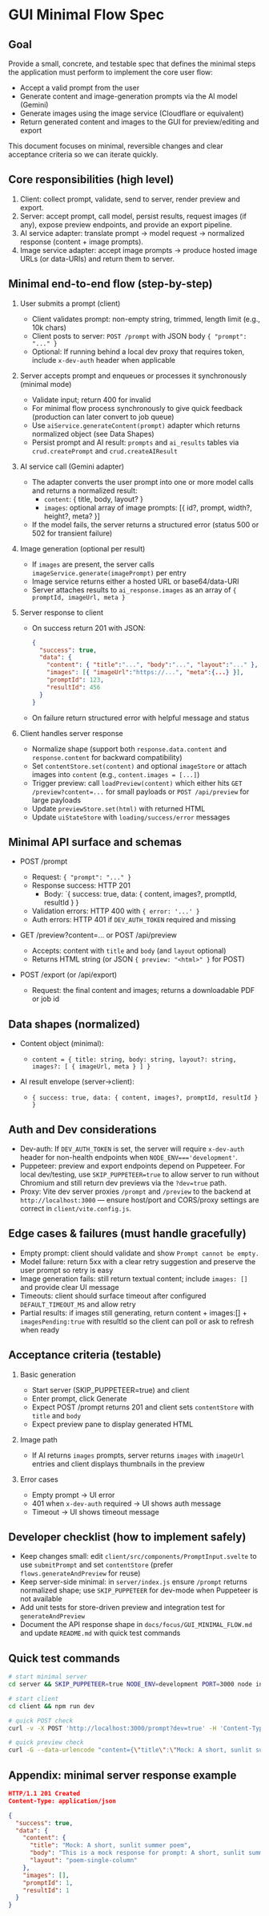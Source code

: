 # GUI Minimal Flow Spec

## Goal

Provide a small, concrete, and testable spec that defines the minimal steps the application must perform to implement the core user flow:

- Accept a valid prompt from the user
- Generate content and image-generation prompts via the AI model (Gemini)
- Generate images using the image service (Cloudflare or equivalent)
- Return generated content and images to the GUI for preview/editing and export

This document focuses on minimal, reversible changes and clear acceptance criteria so we can iterate quickly.

## Core responsibilities (high level)

1. Client: collect prompt, validate, send to server, render preview and export.
2. Server: accept prompt, call model, persist results, request images (if any), expose preview endpoints, and provide an export pipeline.
3. AI service adapter: translate prompt → model request → normalized response (content + image prompts).
4. Image service adapter: accept image prompts → produce hosted image URLs (or data-URIs) and return them to server.

## Minimal end-to-end flow (step-by-step)

1. User submits a prompt (client)

   - Client validates prompt: non-empty string, trimmed, length limit (e.g., 10k chars)
   - Client posts to server: `POST /prompt` with JSON body `{ "prompt": "..." }`
   - Optional: If running behind a local dev proxy that requires token, include `x-dev-auth` header when applicable

2. Server accepts prompt and enqueues or processes it synchronously (minimal mode)

   - Validate input; return 400 for invalid
   - For minimal flow process synchronously to give quick feedback (production can later convert to job queue)
   - Use `aiService.generateContent(prompt)` adapter which returns normalized object (see Data Shapes)
   - Persist prompt and AI result: `prompts` and `ai_results` tables via `crud.createPrompt` and `crud.createAIResult`

3. AI service call (Gemini adapter)

   - The adapter converts the user prompt into one or more model calls and returns a normalized result:
     - `content`: { title, body, layout? }
     - `images`: optional array of image prompts: [{ id?, prompt, width?, height?, meta? }]
   - If the model fails, the server returns a structured error (status 500 or 502 for transient failure)

4. Image generation (optional per result)

   - If `images` are present, the server calls `imageService.generate(imagePrompt)` per entry
   - Image service returns either a hosted URL or base64/data-URI
   - Server attaches results to `ai_response.images` as an array of `{ promptId, imageUrl, meta }`

5. Server response to client

   - On success return 201 with JSON:
     ```json
     {
       "success": true,
       "data": {
         "content": { "title":"...", "body":"...", "layout":"..." },
         "images": [{ "imageUrl":"https://...", "meta":{...} }],
         "promptId": 123,
         "resultId": 456
       }
     }
     ```
   - On failure return structured error with helpful message and status

6. Client handles server response
   - Normalize shape (support both `response.data.content` and `response.content` for backward compatibility)
   - Set `contentStore.set(content)` and optional `imageStore` or attach images into `content` (e.g., `content.images = [...]`)
   - Trigger preview: call `loadPreview(content)` which either hits `GET /preview?content=...` for small payloads or `POST /api/preview` for large payloads
   - Update `previewStore.set(html)` with returned HTML
   - Update `uiStateStore` with `loading/success/error` messages

## Minimal API surface and schemas

- POST /prompt

  - Request: `{ "prompt": "..." }`
  - Response success: HTTP 201
    - Body: `{ success: true, data: { content, images?, promptId, resultId } }
  - Validation errors: HTTP 400 with `{ error: '...' }`
  - Auth errors: HTTP 401 if `DEV_AUTH_TOKEN` required and missing

- GET /preview?content=... or POST /api/preview

  - Accepts: content with `title` and `body` (and `layout` optional)
  - Returns HTML string (or JSON `{ preview: "<html>" }` for POST)

- POST /export (or /api/export)
  - Request: the final content and images; returns a downloadable PDF or job id

## Data shapes (normalized)

- Content object (minimal):

  - `content = { title: string, body: string, layout?: string, images?: [ { imageUrl, meta } ] }`

- AI result envelope (server->client):
  - `{ success: true, data: { content, images?, promptId, resultId } }`

## Auth and Dev considerations

- Dev-auth: If `DEV_AUTH_TOKEN` is set, the server will require `x-dev-auth` header for non-health endpoints when `NODE_ENV==='development'`.
- Puppeteer: preview and export endpoints depend on Puppeteer. For local dev/testing, use `SKIP_PUPPETEER=true` to allow server to run without Chromium and still return dev previews via the `?dev=true` path.
- Proxy: Vite dev server proxies `/prompt` and `/preview` to the backend at `http://localhost:3000` — ensure host/port and CORS/proxy settings are correct in `client/vite.config.js`.

## Edge cases & failures (must handle gracefully)

- Empty prompt: client should validate and show `Prompt cannot be empty.`
- Model failure: return 5xx with a clear retry suggestion and preserve the user prompt so retry is easy
- Image generation fails: still return textual content; include `images: []` and provide clear UI message
- Timeouts: client should surface timeout after configured `DEFAULT_TIMEOUT_MS` and allow retry
- Partial results: if images still generating, return content + images:[] + `imagesPending:true` with resultId so the client can poll or ask to refresh when ready

## Acceptance criteria (testable)

1. Basic generation

   - Start server (SKIP_PUPPETEER=true) and client
   - Enter prompt, click Generate
   - Expect POST /prompt returns 201 and client sets `contentStore` with `title` and `body`
   - Expect preview pane to display generated HTML

2. Image path

   - If AI returns `images` prompts, server returns `images` with `imageUrl` entries and client displays thumbnails in the preview

3. Error cases
   - Empty prompt -> UI error
   - 401 when `x-dev-auth` required -> UI shows auth message
   - Timeout -> UI shows timeout message

## Developer checklist (how to implement safely)

- Keep changes small: edit `client/src/components/PromptInput.svelte` to use `submitPrompt` and set `contentStore` (prefer `flows.generateAndPreview` for reuse)
- Keep server-side minimal: in `server/index.js` ensure `/prompt` returns normalized shape; use `SKIP_PUPPETEER` for dev-mode when Puppeteer is not available
- Add unit tests for store-driven preview and integration test for `generateAndPreview`
- Document the API response shape in `docs/focus/GUI_MINIMAL_FLOW.md` and update `README.md` with quick test commands

## Quick test commands

```bash
# start minimal server
cd server && SKIP_PUPPETEER=true NODE_ENV=development PORT=3000 node index.js

# start client
cd client && npm run dev

# quick POST check
curl -v -X POST 'http://localhost:3000/prompt?dev=true' -H 'Content-Type: application/json' -d '{"prompt":"A short, sunlit summer poem about cicadas and long shadows."}'

# quick preview check
curl -G --data-urlencode "content={\"title\":\"Mock: A short, sunlit summer poem\",\"body\":\"This is a mock response for prompt: A short, sunlit summer poem about cicadas and long shadows..\",\"layout\":\"poem-single-column\"}" 'http://localhost:3000/preview' | sed -n '1,40p'
```

## Appendix: minimal server response example

```json
HTTP/1.1 201 Created
Content-Type: application/json

{
  "success": true,
  "data": {
    "content": {
      "title": "Mock: A short, sunlit summer poem",
      "body": "This is a mock response for prompt: A short, sunlit summer poem about cicadas and long shadows..",
      "layout": "poem-single-column"
    },
    "images": [],
    "promptId": 1,
    "resultId": 1
  }
}
```
